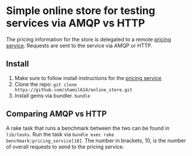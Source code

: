 # Simple online store for testing services via AMQP vs HTTP
The pricing information for the store is delegated to a remote [pricing service](https://github.com/shamil614/online_store_pricing_service).
Requests are sent to the service via AMQP or HTTP.
    
## Install
1. Make sure to follow install instructions for the [pricing service](https://github.com/shamil614/online_store_pricing_service)
2. Clone the repo: `git clone https://github.com/shamil614/online_store.git`
3. Install gems via bundler. `bundle`


## Comparing AMQP vs HTTP
A rake task that runs a benchmark between the two can be found in `lib/tasks`.
Run the task via `bundle exec rake benchmark:pricing_service[10]`. The number in brackets, 10, is the number of overall requests to send to the pricing service.
    
